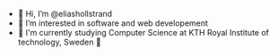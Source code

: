 - 👋 Hi, I’m @eliashollstrand
- 👀 I’m interested in software and web developement
- 📝 I'm currently studying Computer Science at KTH Royal Institute of technology, Sweden 👑

<!---
eliashollstrand/eliashollstrand is a ✨ special ✨ repository because its `README.md` (this file) appears on your GitHub profile.
You can click the Preview link to take a look at your changes.
--->
